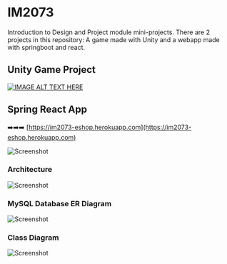 # IM2073
Introduction to Design and Project module mini-projects. There are 2 projects in this repository: A game made with Unity and a webapp made with springboot and react. 

## Unity Game Project
[![IMAGE ALT TEXT HERE](https://img.youtube.com/vi/4GhaQptEEUo/0.jpg)](https://www.youtube.com/watch?v=4GhaQptEEUo)

## Spring React App
:arrow_right::arrow_right::arrow_right:   [https://im2073-eshop.herokuapp.com](https://im2073-eshop.herokuapp.com)

![Screenshot](https://github.com/LDulguun/IM2073/blob/master/eshop-demo.gif)

### Architecture
![Screenshot](https://i.imgur.com/DdrVw2F.png)

### MySQL Database ER Diagram
![Screenshot](https://i.imgur.com/ZKgY1Rr.png)

### Class Diagram
![Screenshot](https://i.imgur.com/AxLOlk5.png)

